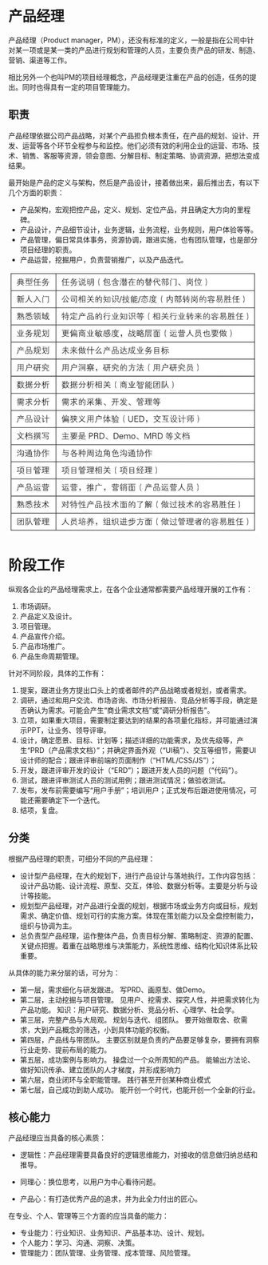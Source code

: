 # 产品经理

产品经理（Product manager，PM），还没有标准的定义，一般是指在公司中针对某一项或是某一类的产品进行规划和管理的人员，主要负责产品的研发、制造、营销、渠道等工作。

相比另外一个也叫PM的项目经理概念，产品经理更注重在产品的创造，任务的提出。同时也得具有一定的项目管理能力。

## 职责

产品经理依据公司产品战略，对某个产品担负根本责任，在产品的规划、设计、开发、运营等各个环节全程参与和监控。他们必须有效的利用企业的运营、市场、技术、销售、客服等资源，领会意图、分解目标、制定策略、协调资源，把想法变成结果。

最开始是产品的定义与架构，然后是产品设计，接着做出来，最后推出去，有以下几个方面的职责：

- 产品架构，宏观把控产品，定义、规划、定位产品，并且确定大方向的里程碑。
- 产品设计，产品细节设计，业务逻辑，业务流程，业务规则，用户体验等等。
- 产品管理，偏日常具体事务，资源协调，跟进实施，也有团队管理，也是部分项目经理的职责。
- 产品运营，挖掘用户，负责营销推广，以及产品迭代。

![pm_work](pm_work.png)

# 阶段工作

纵观各企业的产品经理需求上，在各个企业通常都需要产品经理开展的工作有：

1. 市场调研。
2. 产品定义及设计。
3. 项目管理。
4. 产品宣传介绍。
5. 产品市场推广。
6. 产品生命周期管理。

针对不同阶段，具体的工作有：

1. 提案，跟进业务方提出口头上的或者邮件的产品战略或者规划，或者需求。
2. 调研，通过和用户交流、市场咨询、市场分析报告、竞品分析等手段，确定是否确认为需求。可能会产生“商业需求文档”或“调研分析报告”。
3. 立项，如果重大项目，需要制定要达到的结果的各项量化指标，并可能通过演示PPT，让业务、领导评审。
4. 设计，确定愿景、目标、计划等；描述详细的功能需求，及优先级等，产生“PRD（产品需求文档）”；并确定界面外观（“UI稿”）、交互等细节，需要UI设计师的配合；跟进评审前端的页面制作（“HTML/CSS/JS”）；
5. 开发，跟进评审开发的设计（“ERD”）；跟进开发人员的问题（“代码”）。
6. 测试，跟进评审测试人员的测试用例；跟进测试情况；做验收测试。
7. 发布，发布前需要编写“用户手册”；培训用户；正式发布后跟进使用情况，可能还需要确定下一个迭代。
8. 结项，复盘。

## 分类

根据产品经理的职责，可细分不同的产品经理：

- 设计型产品经理，在大的规划下，进行产品设计与落地执行。工作内容包括：设计产品功能、设计流程、原型、交互，体验、数据分析等。主要是分析与设计等技能。
- 规划型产品经理，对产品进行全面的规划，根据市场或业务方向或目标，规划需求、确定价值、规划可行的实施方案。体现在策划能力以及全盘控制能力，组织与协调为主。
- 总负责型产品经理，运作整体产品，负责目标分解、策略制定、资源的配置、关键点把握。着重在战略思维与决策能力，系统性思维、结构化知识体系比较重要。

从具体的能力来分层的话，可分为：

- 第一层，需求细化与研发跟进。
  写PRD、画原型、做Demo。
- 第二层，主动挖掘与项目管理。
  见用户、挖需求、探究人性，并把需求转化为产品功能。
  知识：用户研究、数据分析、竞品分析、心理学、社会学。
- 第三层，完整产品与大局观。
  规划与迭代、组团队。
  要开始做取舍、砍需求，大到产品概念的筛选，小到具体功能的权衡。
- 第四层，产品线与带团队。
  主要区别就是负责的产品要足够复杂，要拥有洞察行业走势、提前布局的能力。
- 第五层，成功案例与影响力。
  操盘过一个众所周知的产品。
  能输出方法论、做好知识传承、建立团队的人才梯度，并形成影响力
- 第六层，商业闭环与全职能管理。
  践行甚至开创某种商业模式
- 第七层，自己成功到助人成功。
  能开创一个时代，也能开创一个全新的行业。

## 核心能力

产品经理应当具备的核心素质：

- 逻辑性：产品经理需要具备良好的逻辑思维能力，对接收的信息做归纳总结和推导。

- 同理心：换位思考，以用户为中心看待问题。

- 产品心：有打造优秀产品的追求，并为此全力付出的匠心。

在专业、个人、管理等三个方面的应当具备的能力：

- 专业能力：行业知识、业务知识、产品基本功、设计、规划。
- 个人能力：学习、沟通、洞察、决策。
- 管理能力：团队管理、业务管理、成本管理、风险管理。


